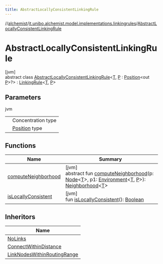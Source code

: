 ```yaml
---
title: AbstractLocallyConsistentLinkingRule
---
```

//[alchemist](../../../index.html)/[it.unibo.alchemist.model.implementations.linkingrules](../index.html)/[AbstractLocallyConsistentLinkingRule](index.html)



# AbstractLocallyConsistentLinkingRule



[jvm]\
abstract class [AbstractLocallyConsistentLinkingRule](index.html)<[T](index.html), [P](index.html) : [Position](../../it.unibo.alchemist.model.interfaces/-position/index.html)<out [P](../../it.unibo.alchemist.model.interfaces/-route/index.html)>?> : [LinkingRule](../../it.unibo.alchemist.model.interfaces/-linking-rule/index.html)<[T](../../it.unibo.alchemist.model.implementations.layers/-step-layer/index.html), [P](../../it.unibo.alchemist.model.interfaces/-route/index.html)>



## Parameters


jvm

| | |
|---|---|
| <T> | Concentration type |
| <P> | [Position](../../it.unibo.alchemist.model.interfaces/-position/index.html) type |



## Functions


| Name | Summary |
|---|---|
| [computeNeighborhood](../../it.unibo.alchemist.model.interfaces/-linking-rule/compute-neighborhood.html) | [jvm]<br>abstract fun [computeNeighborhood](../../it.unibo.alchemist.model.interfaces/-linking-rule/compute-neighborhood.html)(p: [Node](../../it.unibo.alchemist.model.interfaces/-node/index.html)<[T](../../it.unibo.alchemist.model.implementations.layers/-step-layer/index.html)>, p1: [Environment](../../it.unibo.alchemist.model.interfaces/-environment/index.html)<[T](../../it.unibo.alchemist.model.implementations.layers/-step-layer/index.html), [P](../../it.unibo.alchemist.model.interfaces/-route/index.html)>): [Neighborhood](../../it.unibo.alchemist.model.interfaces/-neighborhood/index.html)<[T](../../it.unibo.alchemist.model.implementations.layers/-step-layer/index.html)> |
| [isLocallyConsistent](is-locally-consistent.html) | [jvm]<br>fun [isLocallyConsistent](is-locally-consistent.html)(): [Boolean](https://kotlinlang.org/api/latest/jvm/stdlib/kotlin/-boolean/index.html) |


## Inheritors


| Name |
|---|
| [NoLinks](../-no-links/index.html) |
| [ConnectWithinDistance](../-connect-within-distance/index.html) |
| [LinkNodesWithinRoutingRange](../-link-nodes-within-routing-range/index.html) |

